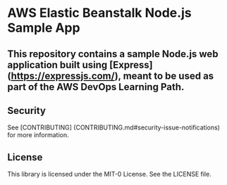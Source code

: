 # AWS Elastic Beanstalk Node.js Sample App
This repository contains a sample Node.js web application built using [Express] (https://expressjs.com/), 
meant to be used as part of the AWS DevOps Learning Path.
--------------
## Security

See [CONTRIBUTING] (CONTRIBUTING.md#security-issue-notifications) for more information.

## License
This library is licensed under the MIT-0 License. See the LICENSE file.
